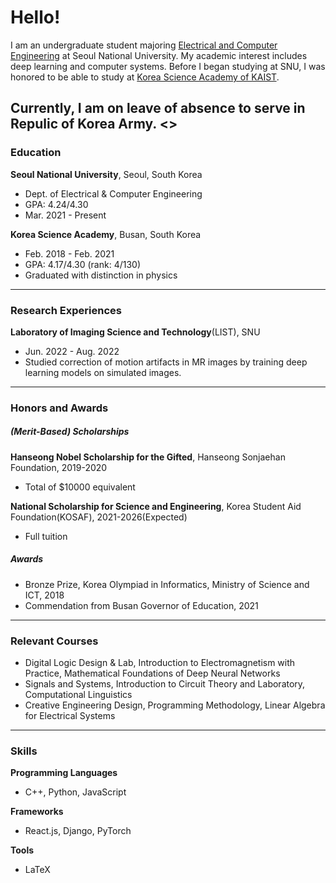 # Hello!
I am an undergraduate student majoring [Electrical and Computer Engineering](https://ece.snu.ac.kr/) at Seoul National University. My academic interest includes deep learning and computer systems. 
Before I began studying at SNU, I was honored to be able to study at [Korea Science Academy of KAIST](https://ksa.hs.kr/).

Currently, I am on leave of absence to serve in Repulic of Korea Army.
<>
---
### Education

**Seoul National University**, Seoul, South Korea
* Dept. of Electrical & Computer Engineering
* GPA: 4.24/4.30
* Mar. 2021 - Present

**Korea Science Academy**, Busan, South Korea
* Feb. 2018 - Feb. 2021
* GPA: 4.17/4.30 (rank: 4/130)
* Graduated with distinction in physics

---

### Research Experiences
**Laboratory of Imaging Science and Technology**(LIST), SNU
* Jun. 2022 - Aug. 2022
* Studied correction of motion artifacts in MR images by training deep learning models on simulated images.

---

### Honors and Awards
##### (Merit-Based) Scholarships

**Hanseong Nobel Scholarship for the Gifted**, Hanseong Sonjaehan Foundation, 2019-2020
* Total of $10000 equivalent

**National Scholarship for Science and Engineering**, Korea Student Aid Foundation(KOSAF), 2021-2026(Expected)
* Full tuition

##### Awards

* Bronze Prize, Korea Olympiad in Informatics, Ministry of Science and ICT, 2018
* Commendation from Busan Governor of Education, 2021

---

### Relevant Courses

* Digital Logic Design & Lab, Introduction to Electromagnetism with Practice, Mathematical Foundations of Deep Neural Networks
* Signals and Systems, Introduction to Circuit Theory and Laboratory, Computational Linguistics
* Creative Engineering Design, Programming Methodology, Linear Algebra for Electrical Systems

---

### Skills
**Programming Languages**
* C++, Python, JavaScript

**Frameworks**
* React.js, Django, PyTorch

**Tools**
* LaTeX